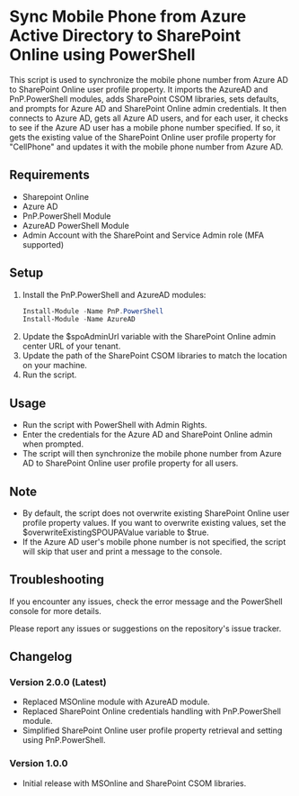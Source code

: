 # Sync Mobile Phone from Azure Active Directory to SharePoint Online using PowerShell

This script is used to synchronize the mobile phone number from Azure AD to SharePoint Online user profile property. It imports the AzureAD and PnP.PowerShell modules, adds SharePoint CSOM libraries, sets defaults, and prompts for Azure AD and SharePoint Online admin credentials. It then connects to Azure AD, gets all Azure AD users, and for each user, it checks to see if the Azure AD user has a mobile phone number specified. If so, it gets the existing value of the SharePoint Online user profile property for "CellPhone" and updates it with the mobile phone number from Azure AD.

## Requirements

- Sharepoint Online
- Azure AD
- PnP.PowerShell Module
- AzureAD PowerShell Module
- Admin Account with the SharePoint and Service Admin role (MFA supported)

## Setup

1. Install the PnP.PowerShell and AzureAD modules:
   ```powershell
   Install-Module -Name PnP.PowerShell
   Install-Module -Name AzureAD
2. Update the $spoAdminUrl variable with the SharePoint Online admin center URL of your tenant.
3. Update the path of the SharePoint CSOM libraries to match the location on your machine.
4. Run the script.

## Usage

- Run the script with PowerShell with Admin Rights.
- Enter the credentials for the Azure AD and SharePoint Online admin when prompted.
- The script will then synchronize the mobile phone number from Azure AD to SharePoint Online user profile property for all users.

## Note

- By default, the script does not overwrite existing SharePoint Online user profile property values. If you want to overwrite existing values, set the $overwriteExistingSPOUPAValue variable to $true.
- If the Azure AD user's mobile phone number is not specified, the script will skip that user and print a message to the console.

## Troubleshooting

If you encounter any issues, check the error message and the PowerShell console for more details.

Please report any issues or suggestions on the repository's issue tracker.

## Changelog

### Version 2.0.0 (Latest)
- Replaced MSOnline module with AzureAD module.
- Replaced SharePoint Online credentials handling with PnP.PowerShell module.
- Simplified SharePoint Online user profile property retrieval and setting using PnP.PowerShell.

### Version 1.0.0
- Initial release with MSOnline and SharePoint CSOM libraries.
